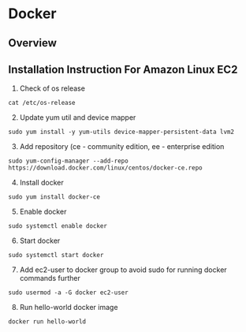 
# Docker

## Overview

## Installation Instruction For Amazon Linux EC2

1. Check of os release
```
cat /etc/os-release
```

2. Update yum util and device mapper
```
sudo yum install -y yum-utils device-mapper-persistent-data lvm2
```

3. Add repository (ce - community edition, ee - enterprise edition
```
sudo yum-config-manager --add-repo https://download.docker.com/linux/centos/docker-ce.repo
```

4. Install docker
```
sudo yum install docker-ce
```

5. Enable docker
```
sudo systemctl enable docker
```

6. Start docker
```
sudo systemctl start docker
```

7. Add ec2-user to docker group to avoid sudo for running docker commands further
```
sudo usermod -a -G docker ec2-user
```

8. Run hello-world docker image
```
docker run hello-world
```
